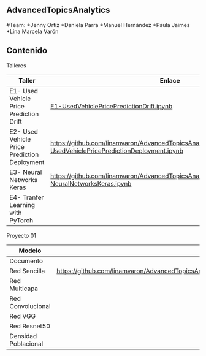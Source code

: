 ##  AdvancedTopicsAnalytics
#Team:
*Jenny Ortiz
*Daniela Parra
*Manuel Hernández
*Paula Jaimes
*Lina Marcela Varón

## Contenido

Talleres

| Taller   | Enlace | 
|----------|-------------|
| E1- Used Vehicle Price Prediction Drift | [E1-UsedVehiclePricePredictionDrift.ipynb](https://github.com/linamvaron/AdvancedTopicsAnalytics/blob/main/Exercises/E1-UsedVehiclePricePredictionDrift.ipynb)   | 
| E2- Used Vehicle Price Prediction Deployment  |  https://github.com/linamvaron/AdvancedTopicsAnalytics/blob/main/Exercises/E2-UsedVehiclePricePredictionDeployment.ipynb |
| E3- Neural Networks Keras | https://github.com/linamvaron/AdvancedTopicsAnalytics/blob/main/Exercises/E3-NeuralNetworksKeras.ipynb | 
| E4- Tranfer Learning with PyTorch |   | 


Proyecto 01

| Modelo   | Enlace | 
|----------|-------------|
| Documento |    | 
| Red Sencilla  |  https://github.com/linamvaron/AdvancedTopicsAnalytics/blob/main/Projects/P0_BigMonksDetection/SimpleNeuralNetwork.ipynb  |
| Red Multicapa |  | 
| Red Convolucional |   | 
| Red VGG |   |
| Red Resnet50 |  | 
| Densidad Poblacional |   | 